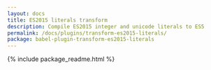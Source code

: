 ```yaml
---
layout: docs
title: ES2015 literals transform
description: Compile ES2015 integer and unicode literals to ES5
permalink: /docs/plugins/transform-es2015-literals/
package: babel-plugin-transform-es2015-literals
---
```


{% include package_readme.html %}
